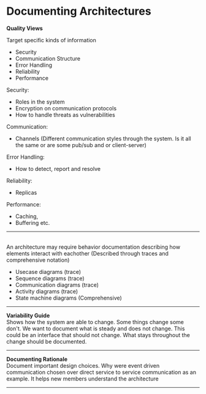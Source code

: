 # Documenting Architectures

<b>Quality Views</b>

Target specific kinds of information
- Security
- Communication Structure
- Error Handling
- Reliability
- Performance

Security:
- Roles in the system
- Encryption on communication protocols
- How to handle threats as vulnerabilities

Communication:
- Channels (Different communication styles through the system. Is it all the same or are some pub/sub and or client-server)

Error Handling:
- How to detect, report and resolve

Reliability:
- Replicas

Performance:
- Caching,
- Buffering etc.
___

<br>
An architecture may require behavior documentation describing how elements interact with eachother (Described through traces and comprehensive notation)

- Usecase diagrams (trace)
- Sequence diagrams (trace)
- Communication diagrams (trace)
- Activity diagrams (trace)
- State machine diagrams (Comprehensive)
___

<b>Variability Guide</b> <br>
Shows how the system are able to change.
Some things change some don't. We want to document what is steady and does not change. This could be an interface that should not change.
What stays throughout the change should be documented.
___
<b>Documenting Rationale</b> <br>
Document important design choices. Why were event driven communication chosen over direct service to service communication as an example. It helps new members understand the architecture
___
